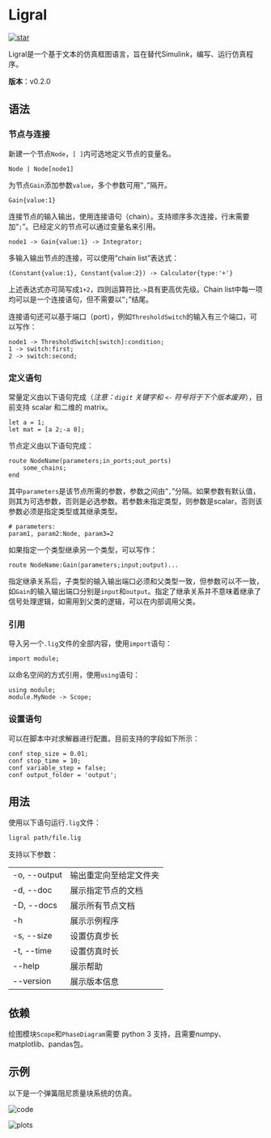 # Ligral

<a href='https://gitee.com/junruoyu-zheng/ligral/stargazers'><img src='https://gitee.com/junruoyu-zheng/ligral/badge/star.svg?theme=gray' alt='star'></img></a>

Ligral是一个基于文本的仿真框图语言，旨在替代Simulink，编写、运行仿真程序。

**版本**：v0.2.0

## 语法

### 节点与连接

新建一个节点`Node`，`[ ]`内可选地定义节点的变量名。

~~~ lig
Node | Node[node1]
~~~

为节点`Gain`添加参数`value`，多个参数可用“`,`”隔开。

~~~ lig
Gain{value:1}
~~~

连接节点的输入输出，使用连接语句（chain）。支持顺序多次连接，行末需要加“`;`”。已经定义的节点可以通过变量名来引用。

~~~ lig
node1 -> Gain{value:1} -> Integrator;
~~~

多输入输出节点的连接，可以使用“chain list”表达式：

~~~ lig
(Constant{value:1}, Constant{value:2}) -> Calculator{type:'+'}
~~~

上述表达式亦可简写成`1+2`，四则运算符比`->`具有更高优先级。Chain list中每一项均可以是一个连接语句，但不需要以“`;`”结尾。

连接语句还可以基于端口（port），例如`ThresholdSwitch`的输入有三个端口，可以写作：

~~~ lig
node1 -> ThresholdSwitch[switch]:condition;
1 -> switch:first; 
2 -> switch:second;
~~~

### 定义语句

常量定义由以下语句完成（*注意：`digit` 关键字和 `<-` 符号将于下个版本废弃*），目前支持 scalar 和二维的 matrix。

~~~ lig
let a = 1;
let mat = [a 2;-a 0];
~~~

节点定义由以下语句完成：

~~~ lig
route NodeName(parameters;in_ports;out_ports)
    some_chains;
end
~~~

其中`parameters`是该节点所需的参数，参数之间由“`,`”分隔。如果参数有默认值，则其为可选参数，否则是必选参数。若参数未指定类型，则参数是scalar，否则该参数必须是指定类型或其继承类型。

~~~ lig
# parameters:
param1, param2:Node, param3=2
~~~

如果指定一个类型继承另一个类型，可以写作：

~~~ lig
route NodeName:Gain(parameters;input;output)...
~~~

指定继承关系后，子类型的输入输出端口必须和父类型一致，但参数可以不一致，如`Gain`的输入输出端口分别是`input`和`output`。指定了继承关系并不意味着继承了信号处理逻辑，如需用到父类的逻辑，可以在内部调用父类。

### 引用

导入另一个`.lig`文件的全部内容，使用`import`语句：

~~~ lig
import module;
~~~

以命名空间的方式引用，使用`using`语句：

~~~ lig
using module;
module.MyNode -> Scope;
~~~

### 设置语句

可以在脚本中对求解器进行配置。目前支持的字段如下所示：

~~~ lig
conf step_size = 0.01;
conf stop_time = 10;
conf variable_step = false;
conf output_folder = 'output';
~~~

## 用法

使用以下语句运行`.lig`文件：

~~~ sh
ligral path/file.lig
~~~

支持以下参数：

|||
|--|--|
|  -o, --output  | 输出重定向至给定文件夹 |
|  -d, --doc     | 展示指定节点的文档 |
|  -D, --docs    | 展示所有节点文档 |
|  -h            | 展示示例程序 |
|  -s, --size    | 设置仿真步长 |
|  -t, --time    | 设置仿真时长 |
|  --help        | 展示帮助 |
|  --version     | 展示版本信息 |

## 依赖

绘图模块`Scope`和`PhaseDiagram`需要 python 3 支持，且需要numpy、matplotlib、pandas包。

## 示例

以下是一个弹簧阻尼质量块系统的仿真。

![code](https://pic4.zhimg.com/80/v2-a452963e3aa710b0aac72775deedc4ef_720w.jpg?source=c8b7c179)

![plots](https://pic4.zhimg.com/80/v2-b648e7e15562f2ccdc6fe87c21cbc873_720w.jpg?source=c8b7c179)
